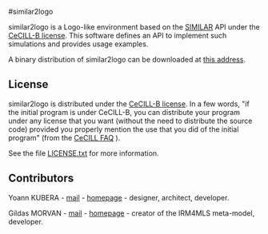 #similar2logo

similar2logo is a Logo-like environment based on the [SIMILAR](http://www.lgi2a.univ-artois.fr/~morvan/similar.html) API under the [CeCILL-B license](http://cecill.info). 
This software defines an API to implement such simulations and provides usage examples.

A binary distribution of similar2logo can be downloaded at [this address](http://www.lgi2a.univ-artois.fr/~morvan/similar.html).

## License

similar2logo is distributed under the [CeCILL-B license](http://cecill.info). In a few words, "if the initial program is under CeCILL-B, you can distribute your program under any license that you want (without the need to distribute the source code) provided you properly mention the use that you did of the initial program" (from the [CeCILL FAQ](http://www.cecill.info/faq.en.html#differences) ).

See the file  [LICENSE.txt](https://forge.univ-artois.fr/yoann.kubera/similar/blob/master/LICENSE.txt) for more information. 

## Contributors

Yoann KUBERA - [mail](mailto:yoann.kubera@gmail.com) - [homepage](http://yoannkubera.net/) - designer, architect, developer.

Gildas MORVAN - [mail](mailto:gildas.morvan@univ-artois.fr) - [homepage](http://www.lgi2a.univ-artois.fr/~morvan/) - creator of the IRM4MLS meta-model, developer.
